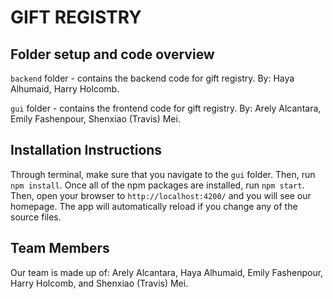 # GIFT REGISTRY

## Folder setup and code overview
`backend` folder - contains the backend code for gift registry. By: Haya Alhumaid, Harry Holcomb.

`gui` folder - contains the frontend code for gift registry. By: Arely Alcantara, Emily Fashenpour, Shenxiao (Travis) Mei.

## Installation Instructions
Through terminal, make sure that you navigate to the `gui` folder. Then, run `npm install`. Once all of the npm packages are installed, run `npm start`. Then, open your browser to `http://localhost:4200/` and you will see our homepage. The app will automatically reload if you change any of the source files.

## Team Members
Our team is made up of: Arely Alcantara, Haya Alhumaid, Emily Fashenpour, Harry Holcomb, and Shenxiao (Travis) Mei.

